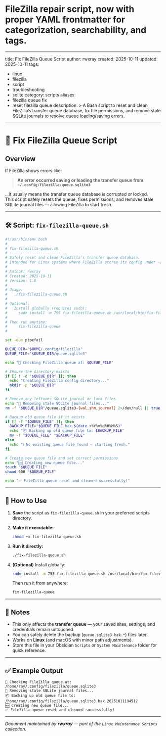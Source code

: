 # FileZilla repair script, now with proper YAML frontmatter for categorization, searchability, and tags.

---
title: Fix FileZilla Queue Script
author: rwxray
created: 2025-10-11
updated: 2025-10-11
tags:
  - linux
  - filezilla
  - script
  - troubleshooting
  - sqlite
category: scripts
aliases:
  - filezilla queue fix
  - reset filezilla queue
description: >
  A Bash script to reset and clean FileZilla’s transfer queue database, fix file permissions,
  and remove stale SQLite journals to resolve queue loading/saving errors.
---

# 🧹 Fix FileZilla Queue Script

## Overview
If FileZilla shows errors like:

> **An error occurred saving or loading the transfer queue from `~/.config/filezilla/queue.sqlite3`**

…it usually means the transfer queue database is corrupted or locked.  
This script safely resets the queue, fixes permissions, and removes stale SQLite journal files — allowing FileZilla to start fresh.

---

## 🛠️ Script: `fix-filezilla-queue.sh`

```bash
#!/usr/bin/env bash
#
# fix-filezilla-queue.sh
# -----------------------
# Safely reset and clean FileZilla’s transfer queue database.
# Intended for Linux systems where FileZilla stores its config under ~/.config/filezilla/
#
# Author: rwxray
# Created: 2025-10-11
# Version: 1.0
#
# Usage:
#   ./fix-filezilla-queue.sh
#
# Optional:
#   Install globally (requires sudo):
#     sudo install -m 755 fix-filezilla-queue.sh /usr/local/bin/fix-filezilla-queue
#
# Then run anytime:
#     fix-filezilla-queue
#

set -euo pipefail

QUEUE_DIR="$HOME/.config/filezilla"
QUEUE_FILE="$QUEUE_DIR/queue.sqlite3"

echo "🔧 Checking FileZilla queue at: $QUEUE_FILE"

# Ensure the directory exists
if [[ ! -d "$QUEUE_DIR" ]]; then
  echo "Creating FileZilla config directory..."
  mkdir -p "$QUEUE_DIR"
fi

# Remove any leftover SQLite journal or lock files
echo "🧹 Removing stale SQLite journal files..."
rm -f "$QUEUE_DIR"/queue.sqlite3-{wal,shm,journal} 2>/dev/null || true

# Backup old queue file if it exists
if [[ -f "$QUEUE_FILE" ]]; then
  BACKUP_FILE="$QUEUE_FILE.bak.$(date +%Y%m%d%H%M%S)"
  echo "📦 Backing up old queue file to: $BACKUP_FILE"
  mv -f "$QUEUE_FILE" "$BACKUP_FILE"
else
  echo "ℹ️ No existing queue file found — starting fresh."
fi

# Create new queue file and set correct permissions
echo "🆕 Creating new queue file..."
touch "$QUEUE_FILE"
chmod 600 "$QUEUE_FILE"

echo "✅ FileZilla queue reset and cleaned successfully!"
````

---

## 📄 How to Use

1. **Save** the script as `fix-filezilla-queue.sh` in your preferred scripts directory.
2. **Make it executable:**

   ```bash
   chmod +x fix-filezilla-queue.sh
   ```
3. **Run it directly:**

   ```bash
   ./fix-filezilla-queue.sh
   ```
4. **(Optional)** Install globally:

   ```bash
   sudo install -m 755 fix-filezilla-queue.sh /usr/local/bin/fix-filezilla-queue
   ```

   Then run it from anywhere:

   ```bash
   fix-filezilla-queue
   ```

---

## 🧠 Notes

* This only affects the **transfer queue** — your saved sites, settings, and credentials remain untouched.
* You can safely delete the backup (`queue.sqlite3.bak.*`) files later.
* Works on **Linux** (and macOS with minor path adjustments).
* Store this file in your Obsidian `Scripts` or `System Maintenance` folder for quick reference.

---

## ✅ Example Output

```
🔧 Checking FileZilla queue at: /home/ray/.config/filezilla/queue.sqlite3
🧹 Removing stale SQLite journal files...
📦 Backing up old queue file to: /home/ray/.config/filezilla/queue.sqlite3.bak.20251011194512
🆕 Creating new queue file...
✅ FileZilla queue reset and cleaned successfully!
```

---

*Document maintained by **rwxray** — part of the `Linux Maintenance Scripts` collection.*

